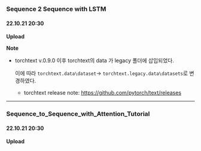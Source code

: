 ### **Sequence 2 Sequence with LSTM**
#### 22.10.21 20:30
**Upload**

**Note**
- torchtext v.0.9.0 이후 torchtext의 data 가 legacy 폴더에 삽입되었다.

	이에 따라 `torchtext.data\dataset`-> `torchtext.legacy.data\datasets`로 변경하였다. 
	- torchtext release note: https://github.com/pytorch/text/releases

-----

### **Sequence_to_Sequence_with_Attention_Tutorial**

#### 22.10.21 20:30
**Upload**
